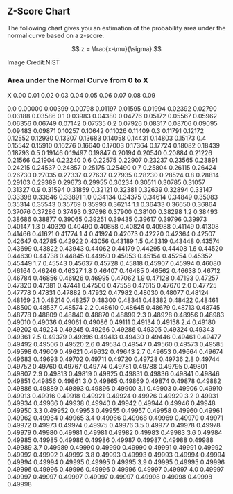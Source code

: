 ## Z-Score Chart

The following chart gives you an estimation of the probability area under the normal curve based on a z-score.

$$ z =  \frac{x-\mu}{\sigma} $$


Image Credit:NIST

### Area under the Normal Curve from 0 to X

X       0.00    0.01    0.02    0.03    0.04    0.05    0.06    0.07    0.08    0.09

0.0     0.00000 0.00399 0.00798 0.01197 0.01595 0.01994 0.02392 0.02790 0.03188 0.03586
0.1     0.03983 0.04380 0.04776 0.05172 0.05567 0.05962 0.06356 0.06749 0.07142 0.07535
0.2     0.07926 0.08317 0.08706 0.09095 0.09483 0.09871 0.10257 0.10642 0.11026 0.11409
0.3     0.11791 0.12172 0.12552 0.12930 0.13307 0.13683 0.14058 0.14431 0.14803 0.15173
0.4     0.15542 0.15910 0.16276 0.16640 0.17003 0.17364 0.17724 0.18082 0.18439 0.18793
0.5     0.19146 0.19497 0.19847 0.20194 0.20540 0.20884 0.21226 0.21566 0.21904 0.22240
0.6     0.22575 0.22907 0.23237 0.23565 0.23891 0.24215 0.24537 0.24857 0.25175 0.25490
0.7     0.25804 0.26115 0.26424 0.26730 0.27035 0.27337 0.27637 0.27935 0.28230 0.28524
0.8     0.28814 0.29103 0.29389 0.29673 0.29955 0.30234 0.30511 0.30785 0.31057 0.31327
0.9     0.31594 0.31859 0.32121 0.32381 0.32639 0.32894 0.33147 0.33398 0.33646 0.33891
1.0     0.34134 0.34375 0.34614 0.34849 0.35083 0.35314 0.35543 0.35769 0.35993 0.36214
1.1     0.36433 0.36650 0.36864 0.37076 0.37286 0.37493 0.37698 0.37900 0.38100 0.38298
1.2     0.38493 0.38686 0.38877 0.39065 0.39251 0.39435 0.39617 0.39796 0.39973 0.40147
1.3     0.40320 0.40490 0.40658 0.40824 0.40988 0.41149 0.41308 0.41466 0.41621 0.41774
1.4     0.41924 0.42073 0.42220 0.42364 0.42507 0.42647 0.42785 0.42922 0.43056 0.43189
1.5     0.43319 0.43448 0.43574 0.43699 0.43822 0.43943 0.44062 0.44179 0.44295 0.44408
1.6     0.44520 0.44630 0.44738 0.44845 0.44950 0.45053 0.45154 0.45254 0.45352 0.45449
1.7     0.45543 0.45637 0.45728 0.45818 0.45907 0.45994 0.46080 0.46164 0.46246 0.46327
1.8     0.46407 0.46485 0.46562 0.46638 0.46712 0.46784 0.46856 0.46926 0.46995 0.47062
1.9     0.47128 0.47193 0.47257 0.47320 0.47381 0.47441 0.47500 0.47558 0.47615 0.47670
2.0     0.47725 0.47778 0.47831 0.47882 0.47932 0.47982 0.48030 0.48077 0.48124 0.48169
2.1     0.48214 0.48257 0.48300 0.48341 0.48382 0.48422 0.48461 0.48500 0.48537 0.48574
2.2     0.48610 0.48645 0.48679 0.48713 0.48745 0.48778 0.48809 0.48840 0.48870 0.48899
2.3     0.48928 0.48956 0.48983 0.49010 0.49036 0.49061 0.49086 0.49111 0.49134 0.49158
2.4     0.49180 0.49202 0.49224 0.49245 0.49266 0.49286 0.49305 0.49324 0.49343 0.49361
2.5     0.49379 0.49396 0.49413 0.49430 0.49446 0.49461 0.49477 0.49492 0.49506 0.49520
2.6     0.49534 0.49547 0.49560 0.49573 0.49585 0.49598 0.49609 0.49621 0.49632 0.49643
2.7     0.49653 0.49664 0.49674 0.49683 0.49693 0.49702 0.49711 0.49720 0.49728 0.49736
2.8     0.49744 0.49752 0.49760 0.49767 0.49774 0.49781 0.49788 0.49795 0.49801 0.49807
2.9     0.49813 0.49819 0.49825 0.49831 0.49836 0.49841 0.49846 0.49851 0.49856 0.49861
3.0     0.49865 0.49869 0.49874 0.49878 0.49882 0.49886 0.49889 0.49893 0.49896 0.49900
3.1     0.49903 0.49906 0.49910 0.49913 0.49916 0.49918 0.49921 0.49924 0.49926 0.49929
3.2     0.49931 0.49934 0.49936 0.49938 0.49940 0.49942 0.49944 0.49946 0.49948 0.49950
3.3     0.49952 0.49953 0.49955 0.49957 0.49958 0.49960 0.49961 0.49962 0.49964 0.49965
3.4     0.49966 0.49968 0.49969 0.49970 0.49971 0.49972 0.49973 0.49974 0.49975 0.49976
3.5     0.49977 0.49978 0.49978 0.49979 0.49980 0.49981 0.49981 0.49982 0.49983 0.49983
3.6     0.49984 0.49985 0.49985 0.49986 0.49986 0.49987 0.49987 0.49988 0.49988 0.49989
3.7     0.49989 0.49990 0.49990 0.49990 0.49991 0.49991 0.49992 0.49992 0.49992 0.49992
3.8     0.49993 0.49993 0.49993 0.49994 0.49994 0.49994 0.49994 0.49995 0.49995 0.49995
3.9     0.49995 0.49995 0.49996 0.49996 0.49996 0.49996 0.49996 0.49996 0.49997 0.49997
4.0     0.49997 0.49997 0.49997 0.49997 0.49997 0.49997 0.49998 0.49998 0.49998 0.49998
